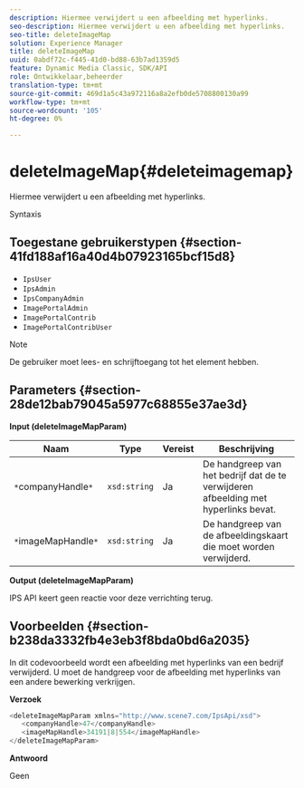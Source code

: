 ```yaml
---
description: Hiermee verwijdert u een afbeelding met hyperlinks.
seo-description: Hiermee verwijdert u een afbeelding met hyperlinks.
seo-title: deleteImageMap
solution: Experience Manager
title: deleteImageMap
uuid: 0abdf72c-f445-41d0-bd88-63b7ad1359d5
feature: Dynamic Media Classic, SDK/API
role: Ontwikkelaar,beheerder
translation-type: tm+mt
source-git-commit: 469d1a5c43a972116a8a2efb0de5708800130a99
workflow-type: tm+mt
source-wordcount: '105'
ht-degree: 0%

---
```



# deleteImageMap{#deleteimagemap}

Hiermee verwijdert u een afbeelding met hyperlinks.

Syntaxis

## Toegestane gebruikerstypen {#section-41fd188af16a40d4b07923165bcf15d8}

* `IpsUser`
* `IpsAdmin`
* `IpsCompanyAdmin`
* `ImagePortalAdmin`
* `ImagePortalContrib`
* `ImagePortalContribUser`

>[!NOTE]
>
>De gebruiker moet lees- en schrijftoegang tot het element hebben.

## Parameters {#section-28de12bab79045a5977c68855e37ae3d}

**Input (deleteImageMapParam)**

| Naam | Type | Vereist | Beschrijving |
|---|---|---|---|
| `*`companyHandle`*` | `xsd:string` | Ja | De handgreep van het bedrijf dat de te verwijderen afbeelding met hyperlinks bevat. |
| `*`imageMapHandle`*` | `xsd:string` | Ja | De handgreep van de afbeeldingskaart die moet worden verwijderd. |

**Output (deleteImageMapParam)**

IPS API keert geen reactie voor deze verrichting terug.

## Voorbeelden {#section-b238da3332fb4e3eb3f8bda0bd6a2035}

In dit codevoorbeeld wordt een afbeelding met hyperlinks van een bedrijf verwijderd. U moet de handgreep voor de afbeelding met hyperlinks van een andere bewerking verkrijgen.

**Verzoek**

```java
<deleteImageMapParam xmlns="http://www.scene7.com/IpsApi/xsd">
   <companyHandle>47</companyHandle>
   <imageMapHandle>34191|8|554</imageMapHandle>
</deleteImageMapParam>
```

**Antwoord**

Geen
